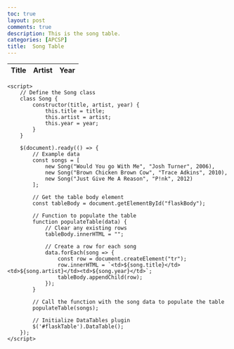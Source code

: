 ```yaml
---
toc: true
layout: post
comments: true
description: This is the song table.
categories: [APCSP]
title:  Song Table
---
```


<html>
<head>
    <!-- Load jQuery and DataTables style and scripts -->
    <link rel="stylesheet" type="text/css" href="https://cdn.datatables.net/1.10.25/css/jquery.dataTables.min.css">
    <script type="text/javascript" language="javascript" src="https://code.jquery.com/jquery-3.6.0.min.js"></script>
    <script type="text/javascript" language="javascript" src="https://cdn.datatables.net/1.10.25/js/jquery.dataTables.min.js"></script>
</head>
<body>
    <table id="flaskTable" class="table" style="width:100%">
        <thead id="flaskHead">
            <tr>
                <th>Title</th>
                <th>Artist</th>
                <th>Year</th>
            </tr>
        </thead>
        <tbody id="flaskBody"></tbody>
    </table>

    <script>
        // Define the Song class
        class Song {
            constructor(title, artist, year) {
                this.title = title;
                this.artist = artist;
                this.year = year;
            }
        }

        $(document).ready(() => {
            // Example data
            const songs = [
                new Song("Would You go With Me", "Josh Turner", 2006),
                new Song("Brown Chicken Brown Cow", "Trace Adkins", 2010),
                new Song("Just Give Me A Reason", "P!nk", 2012)
            ];

            // Get the table body element
            const tableBody = document.getElementById("flaskBody");

            // Function to populate the table
            function populateTable(data) {
                // Clear any existing rows
                tableBody.innerHTML = "";

                // Create a row for each song
                data.forEach(song => {
                    const row = document.createElement("tr");
                    row.innerHTML = `<td>${song.title}</td><td>${song.artist}</td><td>${song.year}</td>`;
                    tableBody.appendChild(row);
                });
            }

            // Call the function with the song data to populate the table
            populateTable(songs);

            // Initialize DataTables plugin
            $('#flaskTable').DataTable();
        });
    </script>
</body>
</html>
